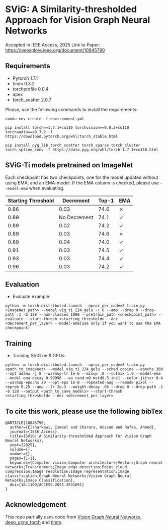 # SViG: A Similarity-thresholded Approach for Vision Graph Neural Networks
Accepted in IEEE Access, 2025
Link to Paper: https://ieeexplore.ieee.org/document/10845790

## Requirements
- Pytorch 1.7.1
- timm 0.3.2
- torchprofile 0.0.4
- apex
- torch_scatter 2.0.7

Please, use the following commands to install the requirements:

`conda env create -f environment.yml`

`pip install torch==1.7.1+cu110 torchvision==0.8.2+cu110 torchaudio===0.7.2 -f https://download.pytorch.org/whl/torch_stable.html`

`pip install pyg_lib torch_scatter torch_sparse torch_cluster torch_spline_conv -f https://data.pyg.org/whl/torch-1.7.1+cu110.html`

## SViG-Ti models pretrained on ImageNet

Each checkpoint has two checkpoints, one for the model updated without using EMA, and an EMA-model. If the EMA column is checked, please use `--model-ema` when evaluating.

|Starting Threshold|Decrement|Top-1|EMA|
|-|-|-|-|
|0.86|0.03|74.6|&cross;|
|0.89|No Decrement|74.1|&check;|
|0.89|0.02|74.2|&check;|
|0.89|0.03|74.6|&cross;|
|0.89|0.04|74.0|&check;|
|0.91|0.03|74.5|&check;|
|0.93|0.03|74.4|&check;|
|0.96|0.03|74.2|&check;|


<!-- Data preparation follows the [official pytorch example](https://github.com/pytorch/examples/tree/main/imagenet) -->

## Evaluation
- Evaluate example:
```
python -m torch.distributed.launch --nproc_per_node=8 train.py <ImageNet_path> --model vig_ti_224_gelu -j 8 --amp --drop 0 --drop-path .1 -b 128 --num-classes 1000 --pretrain_path <checkpoint_path> --evaluate --start-thresh <starting_threshold> --dec <decrement_per_layer> --model-ema(use only if you want to use the EMA checkpoint)
```

## Training

- Training SViG on 8 GPUs:
```
python -m torch.distributed.launch --nproc_per_node=8 train.py <path_to_imagenet> --model vig_ti_224_gelu --sched cosine --epochs 300 --opt adamw -j 8 --warmup-lr 1e-6 --mixup .8 --cutmix 1.0 --model-ema --model-ema-decay 0.99996 --aa rand-m9-mstd0.5-inc1 --color-jitter 0.4 --warmup-epochs 20 --opt-eps 1e-8 --repeated-aug --remode pixel --reprob 0.25 --amp --lr 2e-3 --weight-decay .05 --drop 0 --drop-path .1 -b 128 --output <path_to_save_models> --start-thresh <starting_threshold> --dec <decrement_per_layer>
```

## To cite this work, please use the following bibTex
```
@ARTICLE{10845790,
  author={Elsharkawi, Ismael and Sharara, Hossam and Rafea, Ahmed},
  journal={IEEE Access}, 
  title={SViG: A Similarity-thresholded Approach for Vision Graph Neural Networks}, 
  year={2025},
  volume={},
  number={},
  pages={1-1},
  keywords={Computer vision;Computer architecture;Vectors;Graph neural networks;Transformers;Image edge detection;Point cloud compression;Image resolution;Image representation;Image classification;Graph Neural Networks;Vision Graph Neural Networks;Image Classification},
  doi={10.1109/ACCESS.2025.3531691}
}
```


## Acknowledgement
This repo partially uses code from [Vision Graph Neural Networks](https://github.com/huawei-noah/Efficient-AI-Backbones/tree/master/vig_pytorch), [deep_gcns_torch](https://github.com/lightaime/deep_gcns_torch) and [timm](https://github.com/rwightman/pytorch-image-models).
